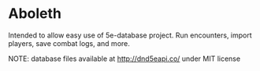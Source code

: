 # Aboleth

Intended to allow easy use of 5e-database project. Run encounters, import players, save combat logs, and more.

NOTE: database files available at http://dnd5eapi.co/ under MIT license